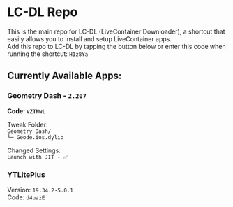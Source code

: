 # LC-DL Repo

This is the main repo for LC-DL (LiveContainer Downloader), a shortcut that easily allows you to install and setup LiveContainer apps.  
Add this repo to LC-DL by tapping the button below or enter this code when running the shortcut: `H1z8Ya`

## Currently Available Apps:
### Geometry Dash - `2.207` 
**Code: `vZTNwL`**  
 

Tweak Folder:  
`Geometry Dash/`  
`└─ Geode.ios.dylib`

Changed Settings:  
`Launch with JIT - ✅`

### YTLitePlus
Version: `19.34.2-5.0.1`  
Code: `d4uazE`
